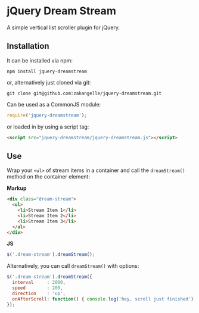 # jQuery Dream Stream

A simple vertical list scroller plugin for jQuery.

## Installation

It can be installed via npm:

```
npm install jquery-dreamstream
```

or, alternatively just cloned via git:

```
git clone git@github.com:zakangelle/jquery-dreamstream.git
```

Can be used as a CommonJS module:

```js
require('jquery-dreamstream');
```

or loaded in by using a script tag:

```html
<script src="jquery-dreamstream/jquery-dreamstream.js"></script>
```

## Use

Wrap your `<ul>` of stream items in a container and call the `dreamStream()` method on the container element:

**Markup**
```html
<div class="dream-stream">
  <ul>
    <li>Stream Item 1</li>
    <li>Stream Item 2</li>
    <li>Stream Item 3</li>
  </ul>
</div>
```

**JS**
```js
$('.dream-stream').dreamStream();
```

Alternatively, you can call `dreamStream()` with options:

```js
$('.dream-stream').dreamStream({
  interval     : 2000,
  speed        : 200,
  direction    : 'up',
  onAfterScroll: function() { console.log('hey, scroll just finished') }
});
```
